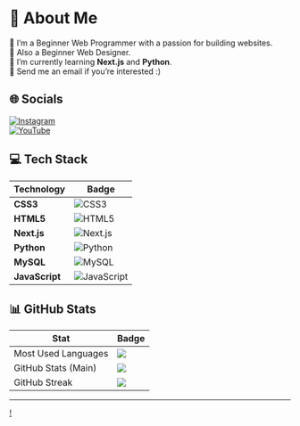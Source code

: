 # 💫 About Me
🔭 I’m a Beginner Web Programmer with a passion for building websites.  
👯 Also a Beginner Web Designer.  
🌱 I’m currently learning **Next.js** and **Python**.  
💬 Send me an email if you’re interested :)  

## 🌐 Socials
[![Instagram](https://img.shields.io/badge/Instagram-%23E4405F.svg?logo=Instagram&logoColor=white)](https://instagram.com/tvladislav54)  
[![YouTube](https://img.shields.io/badge/YouTube-%23FF0000.svg?logo=YouTube&logoColor=white)](https://youtube.com/c/UCp10EEALXBeEjPTlB23KGUg)  

## 💻 Tech Stack
| Technology          | Badge                                    |
|---------------------|------------------------------------------|
| **CSS3**            | ![CSS3](https://img.shields.io/badge/css3-%231572B6.svg?style=plastic&logo=css3&logoColor=white) |
| **HTML5**           | ![HTML5](https://img.shields.io/badge/html5-%23E34F26.svg?style=plastic&logo=html5&logoColor=white) |
| **Next.js**         | ![Next.js](https://img.shields.io/badge/Next.js-%23000000.svg?style=plastic&logo=nextdotjs&logoColor=white) |
| **Python**          | ![Python](https://img.shields.io/badge/python-%2314354C.svg?style=plastic&logo=python&logoColor=white) |
| **MySQL**           | ![MySQL](https://img.shields.io/badge/mysql-%2300f.svg?style=plastic&logo=mysql&logoColor=white) |
| **JavaScript**      | ![JavaScript](https://img.shields.io/badge/javascript-%23323330.svg?style=plastic&logo=javascript&logoColor=%23F7DF1E) |

## 📊 GitHub Stats
| Stat                     | Badge                                    |
|--------------------------|------------------------------------------|
| Most Used Languages      | ![](https://github-readme-stats.vercel.app/api/top-langs/?username=Vlados-XiMiK&theme=prussian&hide_border=false&include_all_commits=true&count_private=false&layout=compact) |
| GitHub Stats (Main)      | ![](https://github-readme-stats.vercel.app/api?username=Vlados-XiMiK&theme=prussian&hide_border=false&include_all_commits=true&count_private=false) |
| GitHub Streak            | ![](https://github-readme-streak-stats.herokuapp.com/?user=Vlados-XiMiK&theme=prussian&hide_border=false) |

---

[!](https://visitcount.itsvg.in)
